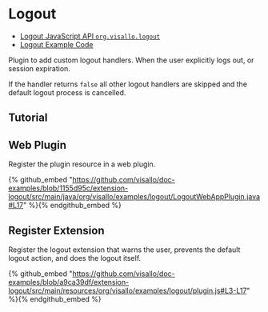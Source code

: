 # Logout

* [Logout JavaScript API `org.visallo.logout`](../../../javascript/org.visallo.logout.html)
* [Logout Example Code](https://github.com/visallo/doc-examples/tree/master/extension-logout)

Plugin to add custom logout handlers. When the user explicitly logs out, or session expiration.

If the handler returns `false` all other logout handlers are skipped and the default logout process is cancelled.

## Tutorial

## Web Plugin

Register the plugin resource in a web plugin.

{% github_embed "https://github.com/visallo/doc-examples/blob/1155d95c/extension-logout/src/main/java/org/visallo/examples/logout/LogoutWebAppPlugin.java#L17" %}{% endgithub_embed %}

## Register Extension

Register the logout extension that warns the user, prevents the default logout action, and does the logout itself.

{% github_embed "https://github.com/visallo/doc-examples/blob/a9ca39df/extension-logout/src/main/resources/org/visallo/examples/logout/plugin.js#L3-L17" %}{% endgithub_embed %}
